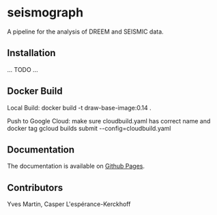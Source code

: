 
# seismograph

A pipeline for the analysis of DREEM and SEISMIC data.

## Installation

... TODO ...

## Docker Build

Local Build:
docker build -t draw-base-image:0.14 .

Push to Google Cloud:
make sure cloudbuild.yaml has correct name and docker tag
gcloud builds submit --config=cloudbuild.yaml

## Documentation

The documentation is available on [Github Pages](https://rouskinlab.github.io/seismograph).

## Contributors

Yves Martin, Casper L'espérance-Kerckhoff
